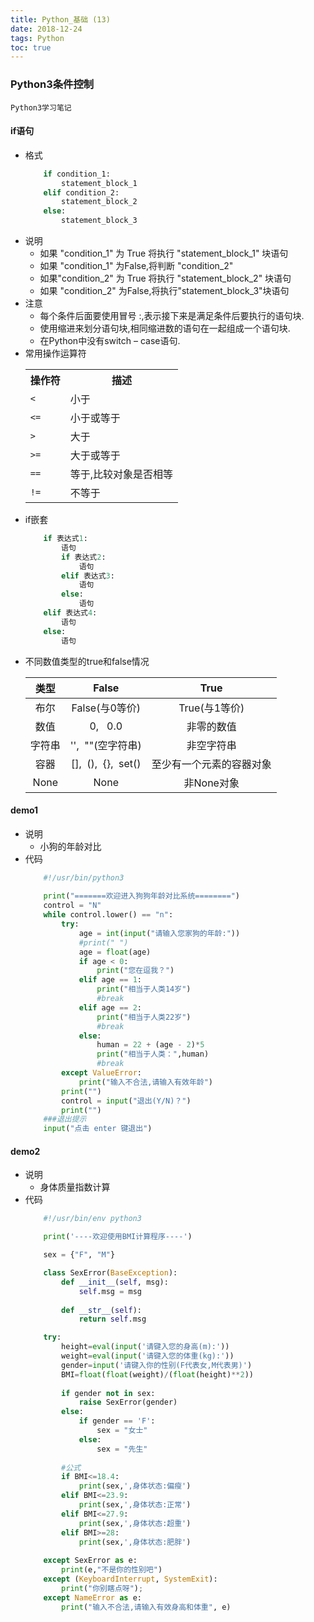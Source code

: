 ```yaml
---
title: Python_基础 (13)
date: 2018-12-24
tags: Python
toc: true
---
```


### Python3条件控制
    Python3学习笔记

<!-- more -->

#### if语句
- 格式
    ```python
        if condition_1:
            statement_block_1
        elif condition_2:
            statement_block_2
        else:
            statement_block_3
    ```
- 说明
    * 如果 "condition_1" 为 True 将执行 "statement_block_1" 块语句
    * 如果 "condition_1" 为False,将判断 "condition_2"
    * 如果"condition_2" 为 True 将执行 "statement_block_2" 块语句
    * 如果 "condition_2" 为False,将执行"statement_block_3"块语句
- 注意
    * 每个条件后面要使用冒号 :,表示接下来是满足条件后要执行的语句块.
    * 使用缩进来划分语句块,相同缩进数的语句在一起组成一个语句块.
    * 在Python中没有switch – case语句.
- 常用操作运算符
    <table class="reference"><tbody><tr><th>操作符</th><th>描述</th></tr><tr><td><code>&lt;</code></td><td>小于</td></tr><tr><td><code>&lt;=</code></td><td>小于或等于</td></tr><tr><td><code>&gt;</code></td><td>大于</td></tr><tr><td><code>&gt;=</code></td><td>大于或等于</td></tr><tr><td><code>==</code></td><td>等于,比较对象是否相等</td></tr><tr><td><code>!=</code></td><td>不等于</td></tr></tbody></table>
- if嵌套
    ```python
        if 表达式1:
            语句
            if 表达式2:
                语句
            elif 表达式3:
                语句
            else:
                语句
        elif 表达式4:
            语句
        else:
            语句
    ```
- 不同数值类型的true和false情况
    <table class="reference"><thead><tr><th style="text-align:center">类型</th><th style="text-align:center">False</th><th style="text-align:center">True</th></tr></thead><tbody><tr><td style="text-align:center">布尔</td><td style="text-align:center">False(与0等价)</td><td style="text-align:center">True(与1等价)</td></tr><tr><td style="text-align:center">数值</td><td style="text-align:center">0, &nbsp;&nbsp;0.0</td><td style="text-align:center">非零的数值</td></tr><tr><td style="text-align:center">字符串</td><td style="text-align:center">'',&nbsp;&nbsp;""(空字符串)</td><td style="text-align:center">非空字符串</td></tr><tr><td style="text-align:center">容器</td><td style="text-align:center">[],&nbsp;&nbsp;(),&nbsp;&nbsp;{},&nbsp;&nbsp;set()</td><td style="text-align:center">至少有一个元素的容器对象</td></tr><tr><td style="text-align:center">None</td><td style="text-align:center">None</td><td style="text-align:center">非None对象</td></tr></tbody></table>

#### demo1
- 说明
    * 小狗的年龄对比
- 代码
    ```python
        #!/usr/bin/python3
        
        print("=======欢迎进入狗狗年龄对比系统========")
        control = "N"
        while control.lower() == "n":
            try:
                age = int(input("请输入您家狗的年龄:"))
                #print(" ")
                age = float(age)
                if age < 0:
                    print("您在逗我？")
                elif age == 1:
                    print("相当于人类14岁")
                    #break
                elif age == 2:
                    print("相当于人类22岁")
                    #break
                else:
                    human = 22 + (age - 2)*5
                    print("相当于人类：",human)
                    #break
            except ValueError:
                print("输入不合法,请输入有效年龄")
            print("")
            control = input("退出(Y/N)？")
            print("")
        ###退出提示
        input("点击 enter 键退出")
    ```

#### demo2
- 说明
    * 身体质量指数计算
- 代码
    ```python
        #!/usr/bin/env python3

        print('----欢迎使用BMI计算程序----')

        sex = {"F", "M"}

        class SexError(BaseException):
            def __init__(self, msg):
                self.msg = msg
        
            def __str__(self):
                return self.msg

        try:
            height=eval(input('请键入您的身高(m):'))
            weight=eval(input('请键入您的体重(kg):'))
            gender=input('请键入你的性别(F代表女,M代表男)')
            BMI=float(float(weight)/(float(height)**2))
            
            if gender not in sex:
                raise SexError(gender)
            else:
                if gender == 'F':
                    sex = "女士"
                else:
                    sex = "先生"
            
            #公式
            if BMI<=18.4:
                print(sex,',身体状态:偏瘦')
            elif BMI<=23.9:
                print(sex,',身体状态:正常')
            elif BMI<=27.9:
                print(sex,',身体状态:超重')
            elif BMI>=28:
                print(sex,',身体状态:肥胖')
            
        except SexError as e:
            print(e,"不是你的性别吧")
        except (KeyboardInterrupt, SystemExit):
            print("你别瞎点呀");
        except NameError as e:
            print("输入不合法,请输入有效身高和体重", e)
    ```

